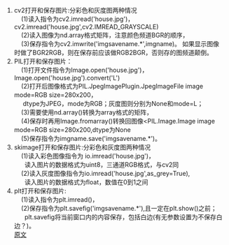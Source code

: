 1. cv2打开和保存图片:分彩色和灰度图两种情况  
    (1)读入指令为cv2.imread('house.jpg')，cv2.imread('house.jpg',cv2.IMREAD_GRAYSCALE)  
    (2)读入图像为nd.array格式矩阵，注意颜色频道BGR的顺序，  
    (3)保存指令为cv2.imwrite('imgsavename.*',imgname)。
    如果显示图像时做了BGR2RGB，则在保存前应该做RGB2BGR，否则存的图频道颠倒。  
2. PIL打开和保存图片：  
    (1)打开文件指令为Image.open('house.jpg')，Image.open('house.jpg').convert('L')   
    (2)打开后图像格式为PIL.JpegImagePlugin.JpegImageFile image mode=RGB size=280x200，  
      dtype为JPEG，mode为RGB；灰度图则分别为None和mode=L；  
    (3)需要使用nd.array()转换为array格式的矩阵，  
    (4)保存时再用Image.fromarray()转换回图像<PIL.Image.Image image mode=RGB size=280x200,dtype为None  
    (5)保存指令为imgname.save('imgsavename.*')。  
3. skimage打开和保存图片:分彩色和灰度图两种情况  
    (1)读入彩色图像指令为 io.imread('house.jpg')，  
      读入图片的数据格式为uint8，三通道RGB格式，与cv2同  
    (2)读入灰度图像指令为io.imread('house.jpg',as_grey=True),  
      读入图片的数据格式为float，数值在0到1之间  
4. plt打开和保存图片:  
    (1)读入指令为plt.imread()，  
    (2)保存指令为plt.savefig('imgsavename.*'),且一定在plt.show()之前；  
      plt.savefig将当前窗口内的内容保存，包括白边(有无参数设置为不保存白边？)。  
[原文](https://blog.csdn.net/LiuKejiaHAX/article/details/80711208)

